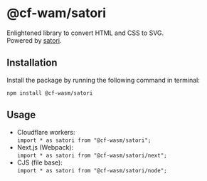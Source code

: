 # @cf-wam/satori

Enlightened library to convert HTML and CSS to SVG.  
Powered by [satori](https://www.npmjs.com/package/satori).

## Installation

Install the package by running the following command in terminal:

```shell
npm install @cf-wasm/satori
```

## Usage

- Cloudflare workers:  
  `import * as satori from "@cf-wasm/satori";`
- Next.js (Webpack):  
  `import * as satori from "@cf-wasm/satori/next";`
- CJS (file base):  
  `import * as satori from "@cf-wasm/satori/node";`
